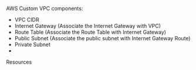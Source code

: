 AWS Custom VPC components:

- VPC CIDR
- Internet Gateway (Associate the Internet Gateway with VPC)
- Route Table (Associate the Route Table with Internet Gateway)
- Public Subnet (Associate the public subnet with Internet Gateway Route)
- Private Subnet
- 

Resources


